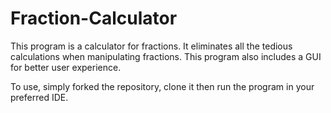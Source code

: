 # Fraction-Calculator
This program is a calculator for fractions. It eliminates all the tedious calculations when manipulating fractions.  This program also includes a GUI for better user experience.

To use, simply forked the repository, clone it then run the program in your preferred IDE.
